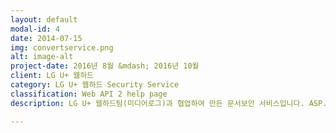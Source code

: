 ```yaml
---
layout: default
modal-id: 4
date: 2014-07-15
img: convertservice.png
alt: image-alt
project-date: 2016년 8월 &mdash; 2016년 10월
client: LG U+ 웹하드
category: LG U+ 웹하드 Security Service
classification: Web API 2 help page
description: LG U+ 웹하드팀(미디어로그)과 협업하여 만든 문서보안 서비스입니다. ASP.NET Web API 2 로 구현되었으며, 고려대학교의 KLib 를 사용하여 파일을 ARIA 암호화할 수 있습니다. 또한, Hadnysis 사의 Docuzen API 를 사용하여 오피스 파일을 보안 PDF 파일로 변환하여 업로드, 다운로드하는 기능을 제공하고 있습니다. <br /><br /><a href="http://www.webhard.co.kr/webII/page/service/?p=edrm">LG U+ 웹하드 문서보안 소개 페이지</a>를 방문해 보세요!

---
```

